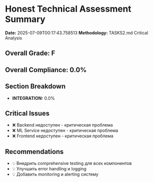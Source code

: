 # Honest Technical Assessment Summary

**Date:** 2025-07-09T00:17:43.758513
**Methodology:** TASKS2.md Critical Analysis

## Overall Grade: F
## Overall Compliance: 0.0%

## Section Breakdown
- **INTEGRATION:** 0.0%

## Critical Issues
- ❌ Backend недоступен - критическая проблема
- ❌ ML Service недоступен - критическая проблема
- ❌ Frontend недоступен - критическая проблема

## Recommendations
- 💡 Внедрить comprehensive testing для всех компонентов
- 💡 Улучшить error handling и logging
- 💡 Добавить monitoring и alerting систему

